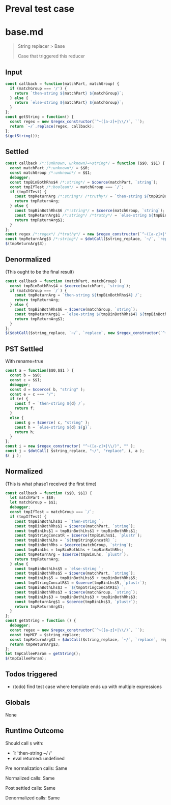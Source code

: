 # Preval test case

# base.md

> String replacer > Base
>
> Case that triggered this reducer

## Input

`````js filename=intro
const callback = function(matchPart, matchGroup) {
  if (matchGroup === '/') {
    return `then-string ${matchPart} ${matchGroup}`;
  } else {
    return `else-string ${matchPart} ${matchGroup}`;
  }
};
const getString = function() {
  const regex = new $regex_constructor(`^~([a-z]+|\\/)`, ``);
  return `~/`.replace(regex, callback);
};
$(getString());
`````


## Settled


`````js filename=intro
const callback /*:(unknown, unknown)=>string*/ = function ($$0, $$1) {
  const matchPart /*:unknown*/ = $$0;
  const matchGroup /*:unknown*/ = $$1;
  debugger;
  const tmpBinBothRhs$4 /*:string*/ = $coerce(matchPart, `string`);
  const tmpIfTest /*:boolean*/ = matchGroup === `/`;
  if (tmpIfTest) {
    const tmpReturnArg /*:string*/ /*truthy*/ = `then-string ${tmpBinBothRhs$4} /`;
    return tmpReturnArg;
  } else {
    const tmpBinBothRhs$6 /*:string*/ = $coerce(matchGroup, `string`);
    const tmpReturnArg$1 /*:string*/ /*truthy*/ = `else-string ${tmpBinBothRhs$4} ${tmpBinBothRhs$6}`;
    return tmpReturnArg$1;
  }
};
const regex /*:regex*/ /*truthy*/ = new $regex_constructor(`^~([a-z]+|\\/)`, ``);
const tmpReturnArg$3 /*:string*/ = $dotCall($string_replace, `~/`, `replace`, regex, callback);
$(tmpReturnArg$3);
`````


## Denormalized
(This ought to be the final result)

`````js filename=intro
const callback = function (matchPart, matchGroup) {
  const tmpBinBothRhs$4 = $coerce(matchPart, `string`);
  if (matchGroup === `/`) {
    const tmpReturnArg = `then-string ${tmpBinBothRhs$4} /`;
    return tmpReturnArg;
  } else {
    const tmpBinBothRhs$6 = $coerce(matchGroup, `string`);
    const tmpReturnArg$1 = `else-string ${tmpBinBothRhs$4} ${tmpBinBothRhs$6}`;
    return tmpReturnArg$1;
  }
};
$($dotCall($string_replace, `~/`, `replace`, new $regex_constructor(`^~([a-z]+|\\/)`, ``), callback));
`````


## PST Settled
With rename=true

`````js filename=intro
const a = function($$0,$$1 ) {
  const b = $$0;
  const c = $$1;
  debugger;
  const d = $coerce( b, "string" );
  const e = c === "/";
  if (e) {
    const f = `then-string ${d} /`;
    return f;
  }
  else {
    const g = $coerce( c, "string" );
    const h = `else-string ${d} ${g}`;
    return h;
  }
};
const i = new $regex_constructor( "^~([a-z]+|\\/)", "" );
const j = $dotCall( $string_replace, "~/", "replace", i, a );
$( j );
`````


## Normalized
(This is what phase1 received the first time)

`````js filename=intro
const callback = function ($$0, $$1) {
  let matchPart = $$0;
  let matchGroup = $$1;
  debugger;
  const tmpIfTest = matchGroup === `/`;
  if (tmpIfTest) {
    const tmpBinBothLhs$1 = `then-string `;
    const tmpBinBothRhs$1 = $coerce(matchPart, `string`);
    const tmpBinLhs$1 = tmpBinBothLhs$1 + tmpBinBothRhs$1;
    const tmpStringConcatR = $coerce(tmpBinLhs$1, `plustr`);
    const tmpBinBothLhs = `${tmpStringConcatR} `;
    const tmpBinBothRhs = $coerce(matchGroup, `string`);
    const tmpBinLhs = tmpBinBothLhs + tmpBinBothRhs;
    const tmpReturnArg = $coerce(tmpBinLhs, `plustr`);
    return tmpReturnArg;
  } else {
    const tmpBinBothLhs$5 = `else-string `;
    const tmpBinBothRhs$5 = $coerce(matchPart, `string`);
    const tmpBinLhs$5 = tmpBinBothLhs$5 + tmpBinBothRhs$5;
    const tmpStringConcatR$1 = $coerce(tmpBinLhs$5, `plustr`);
    const tmpBinBothLhs$3 = `${tmpStringConcatR$1} `;
    const tmpBinBothRhs$3 = $coerce(matchGroup, `string`);
    const tmpBinLhs$3 = tmpBinBothLhs$3 + tmpBinBothRhs$3;
    const tmpReturnArg$1 = $coerce(tmpBinLhs$3, `plustr`);
    return tmpReturnArg$1;
  }
};
const getString = function () {
  debugger;
  const regex = new $regex_constructor(`^~([a-z]+|\\/)`, ``);
  const tmpMCF = $string_replace;
  const tmpReturnArg$3 = $dotCall($string_replace, `~/`, `replace`, regex, callback);
  return tmpReturnArg$3;
};
let tmpCalleeParam = getString();
$(tmpCalleeParam);
`````


## Todos triggered


- (todo) find test case where template ends up with multiple expressions


## Globals


None


## Runtime Outcome


Should call `$` with:
 - 1: 'then-string ~/ /'
 - eval returned: undefined

Pre normalization calls: Same

Normalized calls: Same

Post settled calls: Same

Denormalized calls: Same

